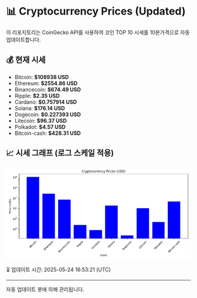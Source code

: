 
# 📊 Cryptocurrency Prices (Updated)

이 리포지토리는 CoinGecko API를 사용하여 코인 TOP 10 시세를 10분가격으로 자동 업데이트합니다.

## 💰 현재 시세
- Bitcoin: **$108938 USD**
- Ethereum: **$2554.86 USD**
- Binancecoin: **$674.49 USD**
- Ripple: **$2.35 USD**
- Cardano: **$0.757914 USD**
- Solana: **$176.14 USD**
- Dogecoin: **$0.227393 USD**
- Litecoin: **$96.37 USD**
- Polkadot: **$4.57 USD**
- Bitcoin-cash: **$428.31 USD**

## 📈 시세 그래프 (로그 스케일 적용)
![Crypto Prices](crypto_prices.png)

⏳ 업데이트 시간: 2025-05-24 16:53:21 (UTC)

---
자동 업데이트 봇에 의해 관리됩니다.
